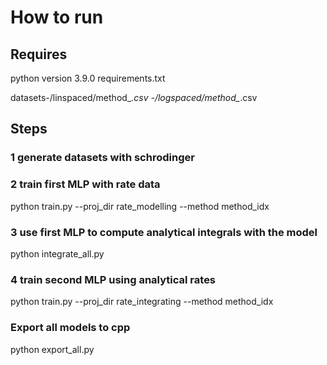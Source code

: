 # How to run

## Requires

python version 3.9.0
requirements.txt

datasets-/linspaced/method_*.csv
        -/logspaced/method_*.csv

## Steps

### 1 generate datasets with schrodinger

### 2 train first MLP with rate data

python train.py --proj_dir rate_modelling --method method_idx

### 3 use first MLP to compute analytical integrals with the model

python integrate_all.py

### 4 train second MLP using analytical rates

python train.py --proj_dir rate_integrating --method method_idx

### Export all models to cpp

python export_all.py
